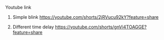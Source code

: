 Youtube link

1. Simple blink
https://youtube.com/shorts/2jRVucu92kY?feature=share

2. Different time delay
https://youtube.com/shorts/gnVi4TOAGGE?feature=share

